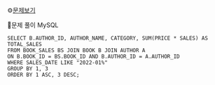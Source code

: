 ⚙[문제보기](https://school.programmers.co.kr/learn/courses/30/lessons/144856)



🔎문제 풀이
MySQL
```MySQL
SELECT B.AUTHOR_ID, AUTHOR_NAME, CATEGORY, SUM(PRICE * SALES) AS TOTAL_SALES
FROM BOOK_SALES BS JOIN BOOK B JOIN AUTHOR A 
ON B.BOOK_ID = BS.BOOK_ID AND B.AUTHOR_ID = A.AUTHOR_ID
WHERE SALES_DATE LIKE "2022-01%"
GROUP BY 1, 3
ORDER BY 1 ASC, 3 DESC;
```